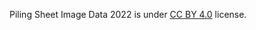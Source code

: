 Piling Sheet Image Data 2022 is under [CC BY 4.0](https://creativecommons.org/licenses/by/4.0/legalcode) license.